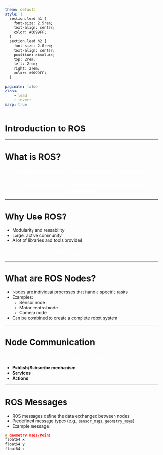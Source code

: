 ```yaml
---
theme: default
style: |
  section.lead h1 {
    font-size: 2.5rem;
    text-align: center;
    color: #6699FF;
  }
  section.lead h2 {
    font-size: 2.0rem;
    text-align: center;
    position: absolute;
    top: 2rem;
    left: 2rem;
    right: 2rem;
    color: #6699FF;
  }
    
paginate: false
class: 
    - lead
    - invert
marp: true
---
```

<style scoped>
h2 {
    text-align: center;
    position: unset;
    color: white;
}
</style>

# Introduction to ROS


---
<style scoped>
h3 {
    text-align: center;
    position: unset;
    color: white;
}
</style>

# What is ROS?

### Middleware framework for robot software development
### Facilitates communication between different robot components

---
<style scoped>
h3 {
    text-align: center;
    position: UNSET;
    color: white;
}
</style>
# Why Use ROS?

- Modularity and reusability
- Large, active community
- A lot of libraries and tools provided

### OPEN SOURCE FTW!!

---
<style scoped>
h3 {
    text-align: center;
    position: UNSET;
    color: white;
}
</style>
# What are ROS Nodes?

- Nodes are individual processes that handle specific tasks
- Examples:
  - Sensor node
  - Motor control node
  - Camera node
- Can be combined to create a complete robot system

---
<style scoped>
h3 {
    text-align: center;
    position: UNSET;
    color: white;
}
</style>
# Node Communication
### How do nodes **communicate**?

- **Publish/Subscribe mechanism**
- **Services**
- **Actions**

---


# ROS Messages

- ROS messages define the data exchanged between nodes
- Predefined message types (e.g., `sensor_msgs`, `geometry_msgs`)
- Example message:

```cpp
# geometry_msgs/Point
float64 x
float64 y
float64 z
